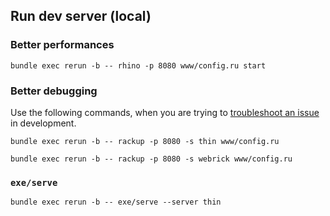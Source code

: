 ## Run dev server (local)

### Better performances

```shell
bundle exec rerun -b -- rhino -p 8080 www/config.ru start
```

### Better debugging

Use the following commands, when you are trying to
[troubleshoot an issue][better_errors#multi-worker-servers] in development.

```shell
bundle exec rerun -b -- rackup -p 8080 -s thin www/config.ru
```

```shell
bundle exec rerun -b -- rackup -p 8080 -s webrick www/config.ru
```

### ```exe/serve```

```shell
bundle exec rerun -b -- exe/serve --server thin
```

<!-- hypelinks -->

[better_errors#multi-worker-servers]: https://github.com/BetterErrors/better_errors#unicorn-puma-and-other-multi-worker-servers
